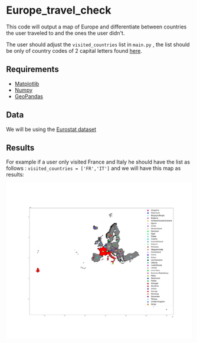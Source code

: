 # Europe_travel_check

This code will output a map of Europe and differentiate between countries the user traveled to and the ones the user didn't. 

The user should adjust the ``` visited_countries ``` list in ``` main.py ``` , the list should be only of country codes of 2 capital letters found [here](https://countrycode.org/).

## Requirements

* [Matplotlib](https://matplotlib.org/)
* [Numpy](https://numpy.org/)
* [GeoPandas](https://geopandas.org/)

## Data

We will be using the [Eurostat dataset](https://ec.europa.eu/eurostat/web/gisco/geodata/reference-data/administrative-units-statistical-units/nuts#nuts21)

## Results

For example if a user only visited France and Italy he should have the list as follows : ``` visited_countries = ['FR','IT'] ``` and we will have this map as results:

![map.png](https://github.com/hadifawaz1999/Europe_travel_check/blob/main/map.png)
